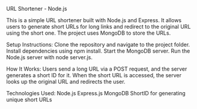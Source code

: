 URL Shortener - Node.js

This is a simple URL shortener built with Node.js and Express. It allows users to generate short URLs for long links and redirect to the original URL using the short one. The project uses MongoDB to store the URLs.

Setup Instructions:
Clone the repository and navigate to the project folder.
Install dependencies using npm install.
Start the MongoDB server.
Run the Node.js server with node server.js.


How It Works:
Users send a long URL via a POST request, and the server generates a short ID for it.
When the short URL is accessed, the server looks up the original URL and redirects the user.


Technologies Used:
Node.js
Express.js
MongoDB
ShortID for generating unique short URLs
